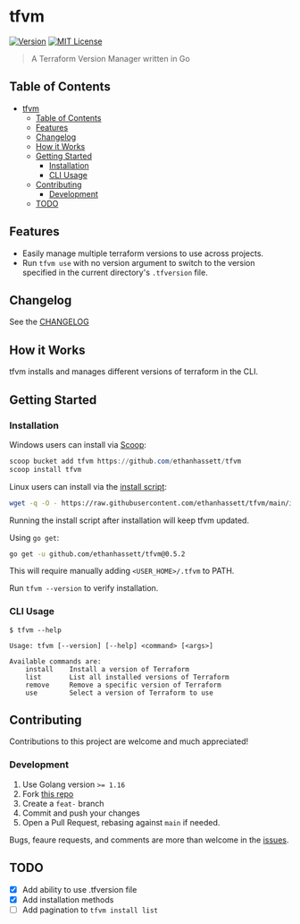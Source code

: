 # tfvm

[![Version](https://img.shields.io/github/v/release/ethanhassett/tfvm?style=flat-square)](https://github.com/ethanhassett/tfvm/releases)
[![MIT License](https://img.shields.io/github/license/ethanhassett/tfvm?style=flat-square)](https://github.com/ethanhassett/tfvm/blob/main/LICENSE)

> A Terraform Version Manager written in Go

## Table of Contents

- [tfvm](#tfvm)
  - [Table of Contents](#table-of-contents)
  - [Features](#features)
  - [Changelog](#changelog)
  - [How it Works](#how-it-works)
  - [Getting Started](#getting-started)
    - [Installation](#installation)
    - [CLI Usage](#cli-usage)
  - [Contributing](#contributing)
    - [Development](#development)
  - [TODO](#todo)

## Features

- Easily manage multiple terraform versions to use across projects.
- Run `tfvm use` with no version argument to switch to the version specified in the current directory's `.tfversion` file.

## Changelog

See the [CHANGELOG](https://github.com/ethanhassett/tfvm/blob/main/CHANGELOG.md)

## How it Works

tfvm installs and manages different versions of terraform in the CLI.

## Getting Started
### Installation

Windows users can install via [Scoop](https://scoop.sh):
```PowerShell
scoop bucket add tfvm https://github.com/ethanhassett/tfvm
scoop install tfvm
```

Linux users can install via the [install script](install.sh):
```bash
wget -q -O - https://raw.githubusercontent.com/ethanhassett/tfvm/main/install.sh | bash
```
Running the install script after installation will keep tfvm updated.

Using `go get`:
```bash
go get -u github.com/ethanhassett/tfvm@0.5.2
```
This will require manually adding `<USER_HOME>/.tfvm` to PATH.

Run `tfvm --version` to verify installation.

### CLI Usage

```
$ tfvm --help

Usage: tfvm [--version] [--help] <command> [<args>]

Available commands are:
    install    Install a version of Terraform
    list       List all installed versions of Terraform
    remove     Remove a specific version of Terraform
    use        Select a version of Terraform to use
```

## Contributing

Contributions to this project are welcome and much appreciated!

### Development

1. Use Golang version `>= 1.16`
2. Fork [this repo](https://github.com/ethanhassett/tfvm)
3. Create a `feat-` branch
4. Commit and push your changes
5. Open a Pull Request, rebasing against `main` if needed.

Bugs, feaure requests, and comments are more than welcome in the [issues](https://github.com/ethanhassett/tfvm/issues).

## TODO

- [x] Add ability to use .tfversion file
- [x] Add installation methods
- [ ] Add pagination to `tfvm install list`
